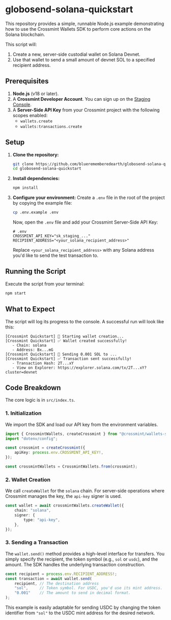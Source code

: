 # globosend-solana-quickstart
This repository provides a simple, runnable Node.js example demonstrating how to use the Crossmint Wallets SDK to perform core actions on the Solana blockchain.

This script will:
1.  Create a new, server-side custodial wallet on Solana Devnet.
2.  Use that wallet to send a small amount of devnet SOL to a specified recipient address.

## Prerequisites

1.  **Node.js** (v18 or later).
2.  A **Crossmint Developer Account**. You can sign up on the [Staging Console](https://staging.crossmint.com/console).
3.  A **Server-Side API Key** from your Crossmint project with the following scopes enabled:
    *   `wallets.create`
    *   `wallets:transactions.create`

## Setup

1.  **Clone the repository:**
    ```bash
    git clone https://github.com/bluerememberedearth/globosend-solana-quickstart.git
    cd globosend-solana-quickstart
    ```

2.  **Install dependencies:**
    ```bash
    npm install
    ```

3.  **Configure your environment:**
    Create a `.env` file in the root of the project by copying the example file:
    ```bash
    cp .env.example .env
    ```
    Now, open the `.env` file and add your Crossmint Server-Side API Key:
    ```env
    # .env
    CROSSMINT_API_KEY="sk_staging_..."
    RECIPIENT_ADDRESS="<your_solana_recipient_address>"
    ```
    Replace `<your_solana_recipient_address>` with any Solana address you'd like to send the test transaction to.

## Running the Script

Execute the script from your terminal:

```bash
npm start
```

## What to Expect

The script will log its progress to the console. A successful run will look like this:

```
[Crossmint Quickstart] 🚀 Starting wallet creation...
[Crossmint Quickstart] ✅ Wallet created successfully!
   - Chain: solana
   - Address: Bx...mG
[Crossmint Quickstart] 💸 Sending 0.001 SOL to ...
[Crossmint Quickstart] ✅ Transaction sent successfully!
   - Transaction Hash: 2T...xY
   - View on Explorer: https://explorer.solana.com/tx/2T...xY?cluster=devnet
```

## Code Breakdown

The core logic is in `src/index.ts`.

### 1. Initialization
We import the SDK and load our API key from the environment variables.

```typescript
import { CrossmintWallets, createCrossmint } from "@crossmint/wallets-sdk";
import "dotenv/config";

const crossmint = createCrossmint({
    apiKey: process.env.CROSSMINT_API_KEY!,
});

const crossmintWallets = CrossmintWallets.from(crossmint);
```

### 2. Wallet Creation
We call `createWallet` for the `solana` chain. For server-side operations where Crossmint manages the key, the `api-key` signer is used.

```typescript
const wallet = await crossmintWallets.createWallet({
    chain: "solana",
    signer: {
        type: "api-key",
    },
});
```

### 3. Sending a Transaction
The `wallet.send()` method provides a high-level interface for transfers. You simply specify the recipient, the token symbol (e.g., `sol` or `usdc`), and the amount. The SDK handles the underlying transaction construction.

```typescript
const recipient = process.env.RECIPIENT_ADDRESS!;
const transaction = await wallet.send(
    recipient, // The destination address
    "sol",     // Token symbol. For USDC, you'd use its mint address.
    "0.001"    // The amount to send in decimal format.
);
```
This example is easily adaptable for sending USDC by changing the token identifier from `"sol"` to the USDC mint address for the desired network.

